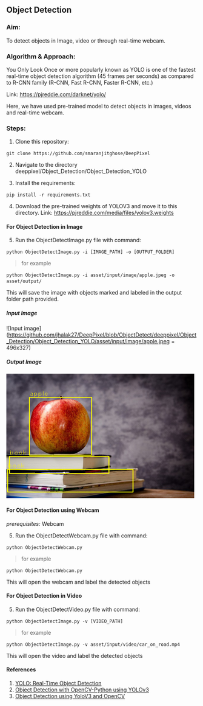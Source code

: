 ## Object Detection 

### Aim:
To detect objects in Image, video or through real-time webcam.

### Algorithm & Approach:
You Only Look Once or more popularly known as YOLO is one of the fastest real-time object detection algorithm (45 frames per seconds) as compared to R-CNN family (R-CNN, Fast R-CNN, Faster R-CNN, etc.)

Link: https://pjreddie.com/darknet/yolo/

Here, we have used pre-trained model to detect objects in images, videos and real-time webcam.

### Steps:
1) Clone this repository:
```
git clone https://github.com/smaranjitghose/DeepPixel
```

2) Navigate to the directory deeppixel/Object_Detection/Object_Detection_YOLO


3) Install the requirements:
```
pip install -r requirements.txt 
```
4) Download the pre-trained weights of YOLOV3 and move it to this directory.
Link: https://pjreddie.com/media/files/yolov3.weights

#### For Object Detection in Image

5) Run the ObjectDetectImage.py file with command:

```
python ObjectDetectImage.py -i [IMAGE_PATH] -o [OUTPUT_FOLDER]

```
> for example
```
python ObjectDetectImage.py -i asset/input/image/apple.jpeg -o asset/output/ 
```
This will save the image with objects marked and labeled in the output folder path provided.
##### Input Image 
![Input image](https://github.com/jhalak27/DeepPixel/blob/ObjectDetect/deeppixel/Object_Detection/Object_Detection_YOLO/asset/input/image/apple.jpeg = 496x327)

##### Output Image
![Output image](https://github.com/jhalak27/DeepPixel/blob/ObjectDetect/deeppixel/Object_Detection/Object_Detection_YOLO/asset/output/apple.png)


#### For Object Detection using Webcam
*prerequisites:* Webcam

5) Run the ObjectDetectWebcam.py file with command:

```
python ObjectDetectWebcam.py 
```
> for example
```
python ObjectDetectWebcam.py 
```
This will open the webcam and label the detected objects

#### For Object Detection in Video

5) Run the ObjectDetectVideo.py file with command:

```
python ObjectDetectImage.py -v [VIDEO_PATH]

```
> for example
```
python ObjectDetectImage.py -v asset/input/video/car_on_road.mp4
```
This will open the video and label the detected objects


#### References 
1. [YOLO: Real-Time Object Detection](https://pjreddie.com/darknet/yolo/)
2. [Object Detection with OpenCV-Python using YOLOv3](https://medium.com/analytics-vidhya/object-detection-with-opencv-python-using-yolov3-481f02c6aa35)
3. [Object Detection using YoloV3 and OpenCV](https://towardsdatascience.com/object-detection-using-yolov3-and-opencv-19ee0792a420)


